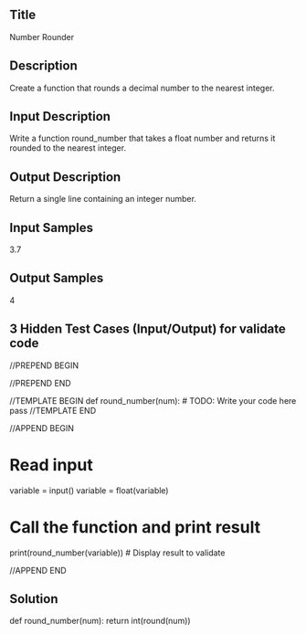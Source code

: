 ## Title
Number Rounder

## Description
Create a function that rounds a decimal number to the nearest integer.

## Input Description
Write a function round_number that takes a float number and returns it rounded to the nearest integer.

## Output Description
Return a single line containing an integer number.

## Input Samples
3.7

## Output Samples
4

## 3 Hidden Test Cases (Input/Output) for validate code

//PREPEND BEGIN

//PREPEND END

//TEMPLATE BEGIN
def round_number(num):
    # TODO: Write your code here
    pass
//TEMPLATE END

//APPEND BEGIN
# Read input
variable = input() 
variable = float(variable)

# Call the function and print result
print(round_number(variable))  # Display result to validate

//APPEND END


## Solution
def round_number(num):
    return int(round(num))